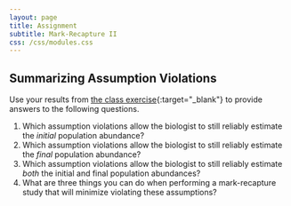 ```yaml
---
layout: page
title: Assignment
subtitle: Mark-Recapture II
css: /css/modules.css
---
```


## Summarizing Assumption Violations
Use your results from [the class exercise](../CEX/MarkRecapture2_CEX1){:target="_blank"} to provide answers to the following questions.

1. Which assumption violations allow the biologist to still reliably estimate the *initial* population abundance?
1. Which assumption violations allow the biologist to still reliably estimate the *final* population abundance?
1. Which assumption violations allow the biologist to still reliably estimate *both* the initial and final population abundances?
1. What are three things you can do when performing a mark-recapture study that will minimize violating these assumptions?
